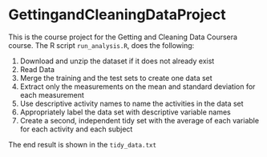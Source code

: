 # GettingandCleaningDataProject

This is the course project for the Getting and Cleaning Data Coursera course. The R script `run_analysis.R`, does the following:

  1. Download and unzip the dataset if it does not already exist
  2. Read Data
  3. Merge the training and the test sets to create one data set
  4. Extract only the measurements on the mean and standard deviation for each measurement
  5. Use descriptive activity names to name the activities in the data set
  6. Appropriately label the data set with descriptive variable names
  7. Create a second, independent tidy set with the average of each variable for each activity and each subject

The end result is shown in the `tidy_data.txt`
